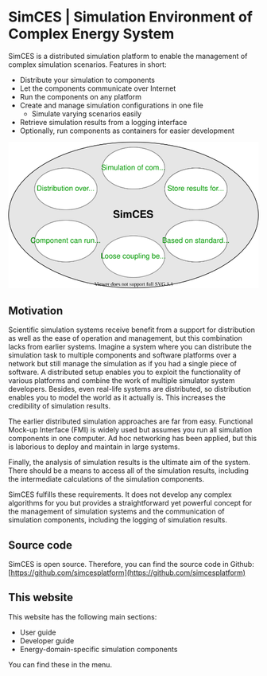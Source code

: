 # SimCES | Simulation Environment of Complex Energy System

SimCES is a distributed simulation platform to enable the management of complex simulation scenarios.
Features in short:

- Distribute your simulation to components
- Let the components communicate over Internet
- Run the components on any platform
- Create and manage simulation configurations in one file
    - Simulate varying scenarios easily
- Retrieve simulation results from a logging interface
- Optionally, run components as containers for easier development

![Features illustrated](images/features.svg)


## Motivation

Scientific simulation systems receive benefit from a support for distribution as well as the ease of operation and management, but this combination lacks from earlier systems. Imagine a system where you can distribute the simulation task to multiple components and software platforms over a network but still manage the simulation as if you had a single piece of software. A distributed setup enables you to exploit the functionality of various platforms and combine the work of multiple simulator system developers. Besides, even real-life systems are distributed, so distribution enables you to model the world as it actually is. This increases the credibility of simulation results.

The earlier distributed simulation approaches are far from easy. Functional Mock-up Interface (FMI) is widely used but assumes you run all simulation components in one computer. Ad hoc networking has been applied, but this is laborious to deploy and maintain in large systems.

Finally, the analysis of simulation results is the ultimate aim of the system. There should be a means to access all of the simulation results, including the intermediate calculations of the simulation components.

SimCES fulfills these requirements. It does not develop any complex algorithms for you but provides a straightforward yet powerful concept for the management of simulation systems and the communication of simulation components, including the logging of simulation results.


## Source code

SimCES is open source.
Therefore, you can find the source code in Github: [https://github.com/simcesplatform](https://github.com/simcesplatform)


## This website

This website has the following main sections:

- User guide
- Developer guide
- Energy-domain-specific simulation components

You can find these in the menu.
